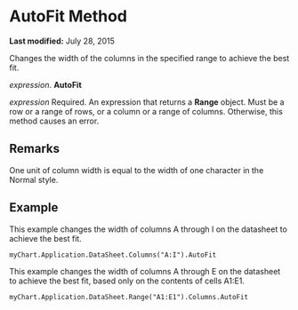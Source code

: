 
# AutoFit Method

 **Last modified:** July 28, 2015

Changes the width of the columns in the specified range to achieve the best fit.

 _expression_. **AutoFit**

 _expression_ Required. An expression that returns a **Range** object. Must be a row or a range of rows, or a column or a range of columns. Otherwise, this method causes an error.

## Remarks

One unit of column width is equal to the width of one character in the Normal style.


## Example

This example changes the width of columns A through I on the datasheet to achieve the best fit.


```
myChart.Application.DataSheet.Columns("A:I").AutoFit
```

This example changes the width of columns A through E on the datasheet to achieve the best fit, based only on the contents of cells A1:E1.




```
myChart.Application.DataSheet.Range("A1:E1").Columns.AutoFit
```

